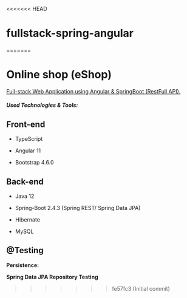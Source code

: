 <<<<<<< HEAD
# fullstack-spring-angular
=======
# Online shop (eShop)

<u> Full-stack Web Application using Angular & SpringBoot (RestFull API). </u>

##### Used Technologies & Tools:

## Front-end

* TypeScript

* Angular 11

* Bootstrap 4.6.0

## Back-end

* Java 12

* Spring-Boot 2.4.3 (Spring REST/ Spring Data JPA)

* Hibernate

* MySQL

##

## @Testing

**Persistence:**

**Spring Data JPA Repository Testing**



>>>>>>> fe57fc3 (Initial commit)
